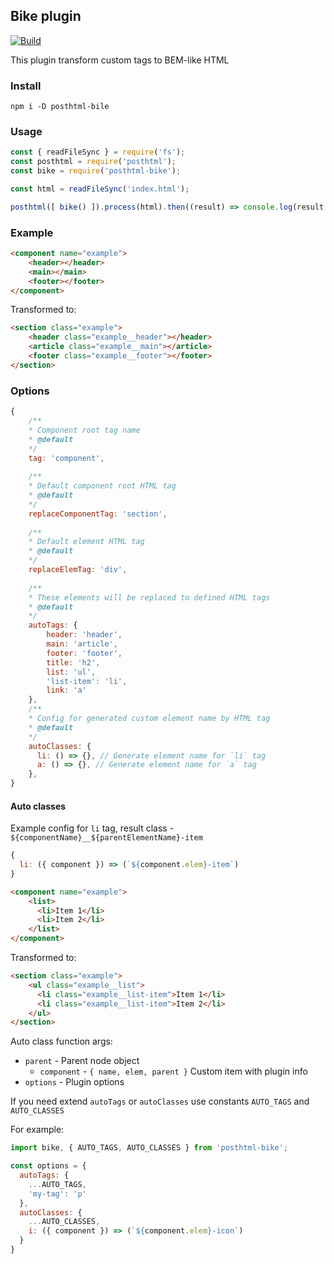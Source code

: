 ## Bike plugin

[![Build](https://travis-ci.org/Satanpit/posthtml-bike.svg?branch=master)](https://travis-ci.org/Satanpit/posthtml-bike)

This plugin transform custom tags to BEM-like HTML

### Install
```
npm i -D posthtml-bile
```

### Usage

```javascript
const { readFileSync } = require('fs');
const posthtml = require('posthtml');
const bike = require('posthtml-bike');

const html = readFileSync('index.html');

posthtml([ bike() ]).process(html).then((result) => console.log(result.html));
```

### Example

```html
<component name="example">
    <header></header>
    <main></main>
    <footer></footer>
</component>
```

Transformed to:

```html
<section class="example">
    <header class="example__header"></header>
    <article class="example__main"></article>
    <footer class="example__footer"></footer>
</section>
```

### Options

```javascript
{
    /**
    * Component root tag name
    * @default
    */
    tag: 'component',
    
    /**
    * Default component root HTML tag
    * @default
    */
    replaceComponentTag: 'section',
    
    /**
    * Default element HTML tag
    * @default
    */
    replaceElemTag: 'div',
    
    /**
    * These elements will be replaced to defined HTML tags
    * @default
    */
    autoTags: {
        header: 'header',
        main: 'article',
        footer: 'footer',
        title: 'h2',
        list: 'ul',
        'list-item': 'li',
        link: 'a'
    },
    /**
    * Config for generated custom element name by HTML tag
    * @default
    */
    autoClasses: {
      li: () => {}, // Generate element name for `li` tag
      a: () => {}, // Generate element name for `a` tag
    },
}
```

#### Auto classes

Example config for `li` tag,
result class - `${componentName}__${parentElementName}-item`

```javascript
{
  li: ({ component }) => (`${component.elem}-item`)
}
```

```html
<component name="example">
    <list>
      <li>Item 1</li>
      <li>Item 2</li>
    </list>
</component>
```
Transformed to:
```html
<section class="example">
    <ul class="example__list">
      <li class="example__list-item">Item 1</li>
      <li class="example__list-item">Item 2</li>
    </ul>
</section>
```

Auto class function args:
* `parent` - Parent node object
    * `component` - `{ name, elem, parent }` Custom item with plugin info
* `options` - Plugin options

If you need extend `autoTags` or `autoClasses` use constants `AUTO_TAGS` and `AUTO_CLASSES`

For example:

```javascript
import bike, { AUTO_TAGS, AUTO_CLASSES } from 'posthtml-bike';

const options = {
  autoTags: {
    ...AUTO_TAGS,
    'my-tag': 'p'
  },
  autoClasses: {
    ...AUTO_CLASSES,
    i: ({ component }) => (`${component.elem}-icon`)
  }
}
```